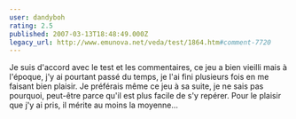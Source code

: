 ```yaml
---
user: dandyboh
rating: 2.5
published: 2007-03-13T18:48:49.000Z
legacy_url: http://www.emunova.net/veda/test/1864.htm#comment-7720
---
```

Je suis d'accord avec le test et les commentaires, ce jeu a bien vieilli mais à l'époque, j'y ai pourtant passé du temps, je l'ai fini plusieurs fois en me faisant bien plaisir. Je préférais même ce jeu à sa suite, je ne sais pas pourquoi, peut-être parce qu'il est plus facile de s'y repérer. Pour le plaisir que j'y ai pris, il mérite au moins la moyenne...